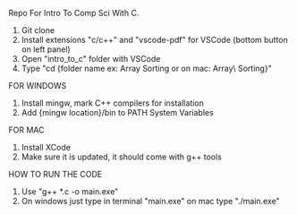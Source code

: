 Repo For Intro To Comp Sci With C.
1. Git clone
2. Install extensions "c/c++" and "vscode-pdf" for VSCode (bottom button on left panel)
3. Open "intro_to_c" folder with VSCode
4. Type "cd {folder name ex: Array Sorting or on mac: Array\ Sorting}"

FOR WINDOWS
1. Install mingw, mark C++ compilers for installation
2. Add {mingw location}/bin to PATH System Variables

FOR MAC
1. Install XCode
2. Make sure it is updated, it should come with g++ tools

HOW TO RUN THE CODE
1. Use "g++ *.c -o main.exe"
2. On windows just type in terminal "main.exe" on mac type "./main.exe"